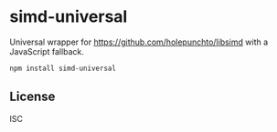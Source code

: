 # simd-universal

Universal wrapper for https://github.com/holepunchto/libsimd with a JavaScript fallback.

```sh
npm install simd-universal
```

## License

ISC
